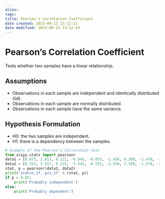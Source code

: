 ```yaml
---
alias: 
tags: 
title: Pearson’s Correlation Coefficient
date created: 2023-09-13 13:12:11
date modified: 2023-09-13 13:12:43
---
```


# Pearson’s Correlation Coefficient

Tests whether two samples have a linear relationship.

## Assumptions

- Observations in each sample are independent and identically distributed (iid).
- Observations in each sample are normally distributed.
- Observations in each sample have the same variance.

## Hypothesis Formulation

- H0: the two samples are independent.
- H1: there is a dependency between the samples.

```python
# Example of the Pearson's Correlation test
from scipy.stats import pearsonr
data1 = [0.873, 2.817, 0.121, -0.945, -0.055, -1.436, 0.360, -1.478, -1.637, -1.869]
data2 = [0.353, 3.517, 0.125, -7.545, -0.555, -1.536, 3.350, -1.578, -3.537, -1.579]
stat, p = pearsonr(data1, data2)
print('stat=%.3f, p=%.3f' % (stat, p))
if p > 0.05:
	print('Probably independent')
else:
	print('Probably dependent')
```